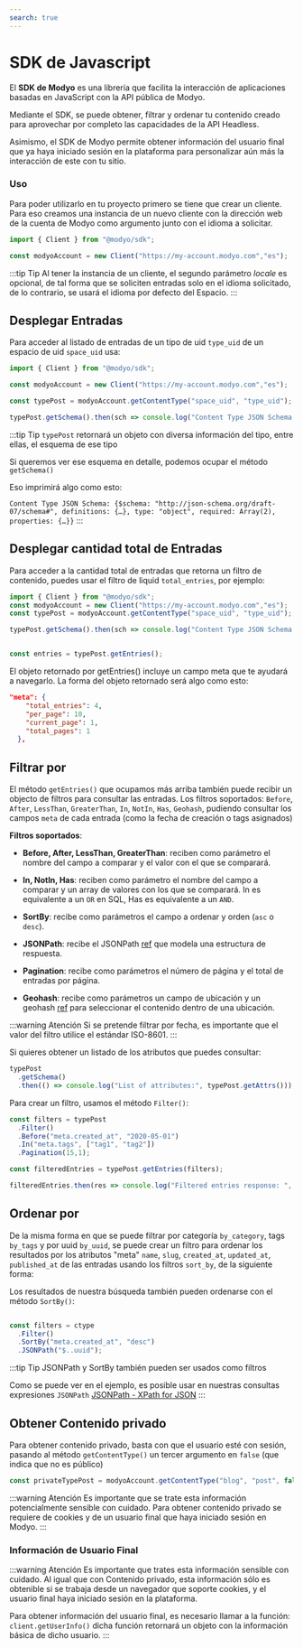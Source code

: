 ```yaml
---
search: true
---
```


# SDK de Javascript

El **SDK de Modyo** es una librería que facilita la interacción de aplicaciones basadas en JavaScript con la API pública de Modyo.

Mediante el SDK, se puede obtener, filtrar y ordenar tu contenido creado para aprovechar por completo las capacidades de la API Headless.

Asimismo, el SDK de Modyo permite obtener información del usuario final que ya haya iniciado sesión en la plataforma para personalizar aún más la interacción de este con tu sitio.

### Uso

Para poder utilizarlo en tu proyecto primero se tiene que crear un cliente. Para eso creamos una instancia de un nuevo cliente con la dirección web de la cuenta de Modyo como argumento junto con el idioma a solicitar.

```js
import { Client } from "@modyo/sdk";

const modyoAccount = new Client("https://my-account.modyo.com","es");
```

:::tip Tip
Al tener la instancia de un cliente, el segundo parámetro _locale_ es opcional, de tal forma que se soliciten entradas solo en el idioma solicitado, de lo contrario, se usará el idioma por defecto del Espacio.
:::

## Desplegar Entradas

Para acceder al listado de entradas de un tipo de uid `type_uid` de un espacio de uid `space_uid` usa:

```js
import { Client } from "@modyo/sdk";

const modyoAccount = new Client("https://my-account.modyo.com","es");

const typePost = modyoAccount.getContentType("space_uid", "type_uid");

typePost.getSchema().then(sch => console.log("Content Type JSON Schema:", sch));
```

:::tip Tip
`typePost` retornará un objeto con diversa información del tipo, entre ellas, el esquema de ese tipo

Si queremos ver ese esquema en detalle, podemos ocupar el método `getSchema()`

Eso imprimirá algo como esto:

`Content Type JSON Schema: {$schema: "http://json-schema.org/draft-07/schema#", definitions: {…}, type: "object", required: Array(2), properties: {…}}`
:::

## Desplegar cantidad total de Entradas

Para acceder a la cantidad total de entradas que retorna un filtro de contenido, puedes usar el filtro de liquid `total_entries`, por ejemplo:

```js
import { Client } from "@modyo/sdk";
const modyoAccount = new Client("https://my-account.modyo.com","es");
const typePost = modyoAccount.getContentType("space_uid", "type_uid");

typePost.getSchema().then(sch => console.log("Content Type JSON Schema:", sch));


const entries = typePost.getEntries();

```

El objeto retornado por getEntries() incluye un campo meta que te ayudará a navegarlo. La forma del objeto retornado será algo como esto:

```json
"meta": {
    "total_entries": 4,
    "per_page": 10,
    "current_page": 1,
    "total_pages": 1
  },
```

## Filtrar por

El método `getEntries()` que ocupamos más arriba también puede recibir un objecto de filtros para consultar las entradas.
Los filtros soportados: `Before`, `After`, `LessThan`, `GreaterThan`, `In`, `NotIn`, `Has`, `Geohash`, pudiendo consultar los campos `meta` de cada entrada (como la fecha de creación o tags asignados)

**Filtros soportados**:

- **Before, After, LessThan, GreaterThan**: reciben como parámetro el nombre del campo a comparar y el valor con el que se comparará.

- **In, NotIn, Has**: reciben como parámetro el nombre del campo a comparar y un array de valores con los que se comparará. In es equivalente a un `OR` en SQL, Has es equivalente a un `AND`.

- **SortBy**: recibe como parámetros el campo a ordenar y orden (`asc` o `desc`).

- **JSONPath**: recibe el JSONPath [ref](https://goessner.net/articles/JsonPath/) que modela una estructura de respuesta.

- **Pagination**: recibe como parámetros el número de página y el total de entradas por página.

- **Geohash**: recibe como parámetros un campo de ubicación y un geohash [ref](https://www.movable-type.co.uk/scripts/geohash.html) para seleccionar el contenido dentro de una ubicación.

:::warning Atención
Si se pretende filtrar por fecha, es importante que el valor del filtro utilice el estándar ISO-8601.
:::

Si quieres obtener un listado de los atributos que puedes consultar:

```js
typePost
  .getSchema()
  .then(() => console.log("List of attributes:", typePost.getAttrs()));
```

Para crear un filtro, usamos el método `Filter()`:

```js
const filters = typePost
  .Filter()
  .Before("meta.created_at", "2020-05-01")
  .In("meta.tags", ["tag1", "tag2"])
  .Pagination(15,1);

const filteredEntries = typePost.getEntries(filters);

filteredEntries.then(res => console.log("Filtered entries response: ", res));
```

## Ordenar por

De la misma forma en que se puede filtrar por categoría `by_category`, tags `by_tags` y por uuid `by_uuid`, se puede crear un filtro para ordenar los resultados por los atributos "meta" `name`, `slug`, `created_at`, `updated_at`, `published_at` de las entradas usando los filtros `sort_by`, de la siguiente forma:

Los resultados de nuestra búsqueda también pueden ordenarse con el método `SortBy()`:

```js

const filters = ctype
  .Filter()
  .SortBy("meta.created_at", "desc")
  .JSONPath("$..uuid");
```


:::tip Tip
JSONPath y SortBy también pueden ser usados como filtros

Como se puede ver en el ejemplo, es posible usar en nuestras consultas expresiones `JSONPath` [JSONPath - XPath for JSON](https://goessner.net/articles/JsonPath/)
:::

## Obtener Contenido privado

Para obtener contenido privado, basta con que el usuario esté con sesión, pasando al método `getContentType()` un tercer argumento en `false` (que indica que no es público)

```js
const privateTypePost = modyoAccount.getContentType("blog", "post", false);
```

:::warning Atención
Es importante que se trate esta información potencialmente sensible con cuidado. Para obtener contenido privado se requiere de cookies y de un usuario final que haya iniciado sesión en Modyo.
:::

### Información de Usuario Final

:::warning Atención
Es importante que trates esta información sensible con cuidado. Al igual que con Contenido privado, esta información sólo es obtenible si se trabaja desde un navegador que soporte cookies, y el usuario final haya iniciado sesión en la plataforma.

Para obtener información del usuario final, es necesario llamar a la función: `client.getUserInfo()` dicha función retornará un objeto con la información básica
de dicho usuario.
:::

